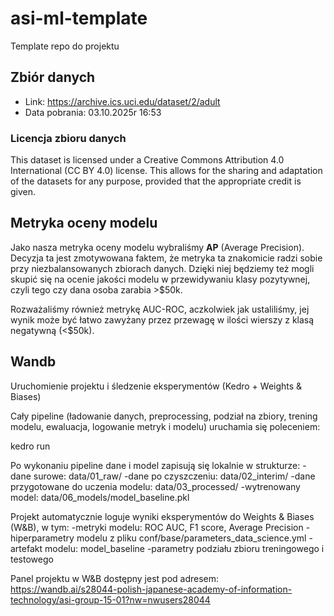 # asi-ml-template

Template repo do projektu

## Zbiór danych

- Link: <https://archive.ics.uci.edu/dataset/2/adult>
- Data pobrania: 03.10.2025r 16:53

### Licencja zbioru danych

This dataset is licensed under a Creative Commons Attribution 4.0 International (CC BY 4.0) license.
This allows for the sharing and adaptation of the datasets for any purpose, provided that the appropriate credit is given.

## Metryka oceny modelu

Jako nasza metryka oceny modelu wybraliśmy **AP** (Average Precision). Decyzja ta jest zmotywowana faktem, że metryka ta znakomicie radzi sobie przy niezbalansowanych zbiorach danych. Dzięki niej będziemy też mogli skupić się na ocenie jakości modelu w przewidywaniu klasy pozytywnej, czyli tego czy dana osoba zarabia >$50k.

Rozważaliśmy również metrykę AUC-ROC, aczkolwiek jak ustaliliśmy, jej wynik może być łatwo zawyżany przez przewagę w ilości wierszy z klasą negatywną (<$50k).

## Wandb
Uruchomienie projektu i śledzenie eksperymentów (Kedro + Weights & Biases)

Cały pipeline (ładowanie danych, preprocessing, podział na zbiory, trening modelu, ewaluacja, logowanie metryk i modelu) uruchamia się poleceniem:

kedro run

Po wykonaniu pipeline dane i model zapisują się lokalnie w strukturze:
-dane surowe: data/01_raw/
-dane po czyszczeniu: data/02_interim/
-dane przygotowane do uczenia modelu: data/03_processed/
-wytrenowany model: data/06_models/model_baseline.pkl

Projekt automatycznie loguje wyniki eksperymentów do Weights & Biases (W&B), w tym:
-metryki modelu: ROC AUC, F1 score, Average Precision
-hiperparametry modelu z pliku conf/base/parameters_data_science.yml
-artefakt modelu: model_baseline
-parametry podziału zbioru treningowego i testowego

Panel projektu w W&B dostępny jest pod adresem:
https://wandb.ai/s28044-polish-japanese-academy-of-information-technology/asi-group-15-01?nw=nwusers28044
